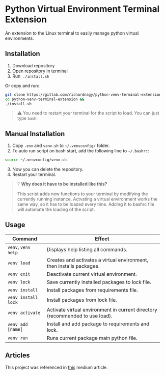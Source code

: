 # Python Virtual Environment Terminal Extension

An extension to the Linux terminal to easily manage python virtual environments.

## Installation

1. Download repository
2. Open repository in terminal
3. Run: `./install.sh`

Or copy and run:

```bash
git clone https://gitlab.com/richardnagy/python-venv-terminal-extension.git/ &&
cd python-venv-terminal-extension &&
./install.sh
```

> ⚠️ You need to restart your terminal for the script to load. You can just type `bash`.

## Manual Installation

1. Copy `.env` and `venv.sh` to `~/.venvconfig/` folder.
2. To auto run script on bash start, add the following line to `~/.bashrc`:

```bash
source ~/.venvconfig/venv.sh
```

3. Now you can delete the repository.
4. Restart your terminal.

> ❔ **Why does it have to be installed like this?**
>
> This script adds new functions to your terminal by modifying the currently running instance.
> Actvating a virtual environment works the same way, so it has to be loaded every time.
> Adding it to bashrc file will automate the loading of the script.

## Usage

|Command|Effect|
|---|---|
|`venv`, `venv help`|Displays help listing all commands.|
|`venv load`|Creates and activates a virtual environment, then installs packages.|
|`venv exit`|Deactivate current virtual environment.|
|`venv lock`|Save currently installed packages to lock file.|
|`venv install`|Install packages from requirements file.|
|`venv install lock`|Install packages from lock file.|
|`venv activate`|Activate virtual environment in current directory (recommended to use load).|
|`venv add [name]`|Install and add package to requirements and lock.|
|`venv run`|Runs current package main python file.|


## Articles

This project was referenced in [this](https://richard-nagy.medium.com/using-python-virtual-environment-comfortably-7d0348597829) medium article.
